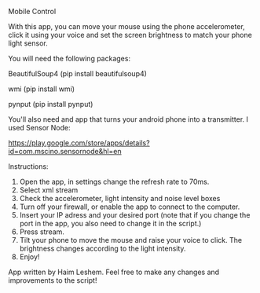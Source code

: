 Mobile Control

With this app, you can move your mouse using the phone accelerometer, click it using your voice and set the screen brightness to match your phone light sensor.

You will need the following packages:

BeautifulSoup4 (pip install beautifulsoup4)

wmi (pip install wmi)

pynput (pip install pynput)

You'll also need and app that turns your android phone into a transmitter. I used Sensor Node:

https://play.google.com/store/apps/details?id=com.mscino.sensornode&hl=en

Instructions:
1. Open the app, in settings change the refresh rate to 70ms.
2. Select xml stream
3. Check the accelerometer, light intensity and noise level boxes
4. Turn off your firewall, or enable the app to connect to the computer.
5. Insert your IP adress and your desired port (note that if you change the port in the app, you also need to change it in the script.)
6. Press stream.
7. Tilt your phone to move the mouse and raise your voice to click. The brightness changes according to the light intensity.
8. Enjoy!

App written by Haim Leshem.
Feel free to make any changes and improvements to the script!
